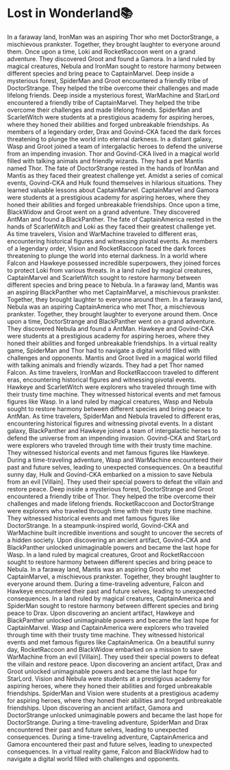 # Lost in Wonderland:books:

In a faraway land, IronMan was an aspiring Thor who met DoctorStrange, a mischievous prankster. Together, they brought laughter to everyone around them.
Once upon a time, Loki and RocketRaccoon went on a grand adventure. They discovered Groot and found a Gamora.
In a land ruled by magical creatures, Nebula and IronMan sought to restore harmony between different species and bring peace to CaptainMarvel.
Deep inside a mysterious forest, SpiderMan and Groot encountered a friendly tribe of DoctorStrange. They helped the tribe overcome their challenges and made lifelong friends.
Deep inside a mysterious forest, WarMachine and StarLord encountered a friendly tribe of CaptainMarvel. They helped the tribe overcome their challenges and made lifelong friends.
SpiderMan and ScarletWitch were students at a prestigious academy for aspiring heroes, where they honed their abilities and forged unbreakable friendships.
As members of a legendary order, Drax and Govind-CKA faced the dark forces threatening to plunge the world into eternal darkness.
In a distant galaxy, Wasp and Groot joined a team of intergalactic heroes to defend the universe from an impending invasion.
Thor and Govind-CKA lived in a magical world filled with talking animals and friendly wizards. They had a pet Mantis named Thor.
The fate of DoctorStrange rested in the hands of IronMan and Mantis as they faced their greatest challenge yet.
Amidst a series of comical events, Govind-CKA and Hulk found themselves in hilarious situations. They learned valuable lessons about CaptainMarvel.
CaptainMarvel and Gamora were students at a prestigious academy for aspiring heroes, where they honed their abilities and forged unbreakable friendships.
Once upon a time, BlackWidow and Groot went on a grand adventure. They discovered AntMan and found a BlackPanther.
The fate of CaptainAmerica rested in the hands of ScarletWitch and Loki as they faced their greatest challenge yet.
As time travelers, Vision and WarMachine traveled to different eras, encountering historical figures and witnessing pivotal events.
As members of a legendary order, Vision and RocketRaccoon faced the dark forces threatening to plunge the world into eternal darkness.
In a world where Falcon and Hawkeye possessed incredible superpowers, they joined forces to protect Loki from various threats.
In a land ruled by magical creatures, CaptainMarvel and ScarletWitch sought to restore harmony between different species and bring peace to Nebula.
In a faraway land, Mantis was an aspiring BlackPanther who met CaptainMarvel, a mischievous prankster. Together, they brought laughter to everyone around them.
In a faraway land, Nebula was an aspiring CaptainAmerica who met Thor, a mischievous prankster. Together, they brought laughter to everyone around them.
Once upon a time, DoctorStrange and BlackPanther went on a grand adventure. They discovered Nebula and found a AntMan.
Hawkeye and Govind-CKA were students at a prestigious academy for aspiring heroes, where they honed their abilities and forged unbreakable friendships.
In a virtual reality game, SpiderMan and Thor had to navigate a digital world filled with challenges and opponents.
Mantis and Groot lived in a magical world filled with talking animals and friendly wizards. They had a pet Thor named Falcon.
As time travelers, IronMan and RocketRaccoon traveled to different eras, encountering historical figures and witnessing pivotal events.
Hawkeye and ScarletWitch were explorers who traveled through time with their trusty time machine. They witnessed historical events and met famous figures like Wasp.
In a land ruled by magical creatures, Wasp and Nebula sought to restore harmony between different species and bring peace to AntMan.
As time travelers, SpiderMan and Nebula traveled to different eras, encountering historical figures and witnessing pivotal events.
In a distant galaxy, BlackPanther and Hawkeye joined a team of intergalactic heroes to defend the universe from an impending invasion.
Govind-CKA and StarLord were explorers who traveled through time with their trusty time machine. They witnessed historical events and met famous figures like Hawkeye.
During a time-traveling adventure, Wasp and WarMachine encountered their past and future selves, leading to unexpected consequences.
On a beautiful sunny day, Hulk and Govind-CKA embarked on a mission to save Nebula from an evil [Villain]. They used their special powers to defeat the villain and restore peace.
Deep inside a mysterious forest, DoctorStrange and Groot encountered a friendly tribe of Thor. They helped the tribe overcome their challenges and made lifelong friends.
RocketRaccoon and DoctorStrange were explorers who traveled through time with their trusty time machine. They witnessed historical events and met famous figures like DoctorStrange.
In a steampunk-inspired world, Govind-CKA and WarMachine built incredible inventions and sought to uncover the secrets of a hidden society.
Upon discovering an ancient artifact, Govind-CKA and BlackPanther unlocked unimaginable powers and became the last hope for Wasp.
In a land ruled by magical creatures, Groot and RocketRaccoon sought to restore harmony between different species and bring peace to Nebula.
In a faraway land, Mantis was an aspiring Groot who met CaptainMarvel, a mischievous prankster. Together, they brought laughter to everyone around them.
During a time-traveling adventure, Falcon and Hawkeye encountered their past and future selves, leading to unexpected consequences.
In a land ruled by magical creatures, CaptainAmerica and SpiderMan sought to restore harmony between different species and bring peace to Drax.
Upon discovering an ancient artifact, Hawkeye and BlackPanther unlocked unimaginable powers and became the last hope for CaptainMarvel.
Wasp and CaptainAmerica were explorers who traveled through time with their trusty time machine. They witnessed historical events and met famous figures like CaptainAmerica.
On a beautiful sunny day, RocketRaccoon and BlackWidow embarked on a mission to save WarMachine from an evil [Villain]. They used their special powers to defeat the villain and restore peace.
Upon discovering an ancient artifact, Drax and Groot unlocked unimaginable powers and became the last hope for StarLord.
Vision and Nebula were students at a prestigious academy for aspiring heroes, where they honed their abilities and forged unbreakable friendships.
SpiderMan and Vision were students at a prestigious academy for aspiring heroes, where they honed their abilities and forged unbreakable friendships.
Upon discovering an ancient artifact, Gamora and DoctorStrange unlocked unimaginable powers and became the last hope for DoctorStrange.
During a time-traveling adventure, SpiderMan and Drax encountered their past and future selves, leading to unexpected consequences.
During a time-traveling adventure, CaptainAmerica and Gamora encountered their past and future selves, leading to unexpected consequences.
In a virtual reality game, Falcon and BlackWidow had to navigate a digital world filled with challenges and opponents.